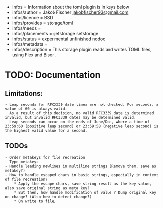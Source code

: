 - infos = Information about the toml plugin is in keys below
- infos/author = Jakob Fischer <jakobfischer93@gmail.com>
- infos/licence = BSD
- infos/provides = storage/toml
- infos/needs =
- infos/placements = getstorage setstorage
- infos/status = experimental unfinished nodoc
- infos/metadata =
- infos/description = This storage plugin reads and writes TOML files, using Flex and Bison.

# TODO: Documentation

## Limitations:
    - Leap seconds for RFC3339 date times are not checked. For seconds, a value of 60 is always valid.
      As a result of this decision, no valid RFC3339 date is determined invalid, but invalid RFC3339 dates may be determined valid.
      Leap seconds can occur on the ends of June/Dec, where a time of 23:59:60 (positive leap second) or 23:59:58 (negative leap second) is the highest valid value for a second.

## TODOs
    - Order metakeys for file recreation
    - Type metakeys
    - Handle leading newlines in multiline strings (Remove them, save as metakey?)
    - How to handle escaped chars in basic strings, especially in context of file recreation?
        * Apply the escape chars, save string result as the key value, also save original string as meta key?
        * But then, how handle modification of value ? Dump original key on change? (Also how to detect change?)
        * On write to file, 
